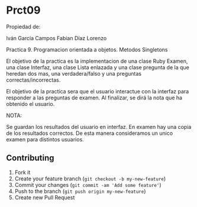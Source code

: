 # Prct09

Propiedad de:

Iván García Campos
Fabian Díaz Lorenzo

Practica 9. Programacion orientada a objetos. Metodos Singletons

El objetivo de la practica es la implementacion de una clase Ruby Examen, 
una clase Interfaz, una clase Lista enlazada y una clase pregunta de la que 
heredan dos mas, una verdadera/falso y una preguntas correctas/incorrectas.

El objetivo de la practica sera que el usuario interactue con la interfaz
para responder a las preguntas de examen. Al finalizar, se dirá la nota 
que ha obtenido el usuario.

NOTA:

Se guardan los resultados del usuario en interfaz. En examen hay una copia de los resultados correctos. De esta manera consideramos un unico examen para 
distintos usuarios.



## Contributing

1. Fork it
2. Create your feature branch (`git checkout -b my-new-feature`)
3. Commit your changes (`git commit -am 'Add some feature'`)
4. Push to the branch (`git push origin my-new-feature`)
5. Create new Pull Request
